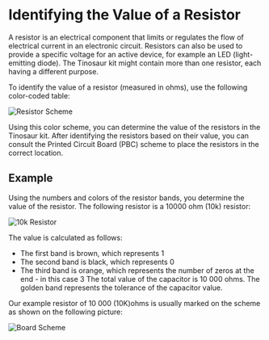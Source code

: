 # Identifying the Value of a Resistor

A resistor is an electrical component that limits or regulates the flow of electrical current in an electronic circuit. Resistors can also be used to provide a specific voltage for an active device, for example an LED (light-emitting diode). The Tinosaur kit might contain more than one resistor, each having a different purpose.

To identify the value of a resistor (measured in ohms), use the following color-coded table:

![Resistor Scheme](https://github.com/tinusaur/guides/blob/master/docs/images/resistor_scheme.jpg)

Using this color scheme, you can determine the value of the resistors in the Tinosaur kit. After identifying the resistors based on their value, you can consult the Printed Circuit Board (PBC) scheme to place the resistors in the correct location.
<!-- content-add: info about both resistors -->

Example
-------
Using the numbers and colors of the resistor bands, you determine the value of the resistor. The following resistor is a 10000 ohm (10k) resistor:

![10k Resistor](https://github.com/tinusaur/guides/blob/master/docs/images/10k_resistor.png)

The value is calculated as follows:
* The first band is brown, which represents 1
* The second band is black, which represents 0
* The third band is orange, which represents the number of zeros at the end - in this case 3
The total value of the capacitor is 10 000 ohms.
The golden band represents the tolerance of the capacitor value.

Our example resistor of 10 000 (10K)ohms is usually marked on the scheme as shown on the following picture:

![Board Scheme](https://github.com/tinusaur/guides/blob/master/docs/images/board_scheme_marked.jpg)
